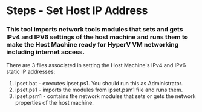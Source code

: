 # Steps - Set Host IP Address

### This tool imports network tools modules that sets and gets IPv4 and IPV6 settings of the host machine and runs them to make the Host Machine ready for HyperV VM networking including internet access.

There are 3 files associated in setting the Host Machine's IPv4 and IPv6 static IP addresses:

1. ipset.bat - executes ipset.ps1. You should run this as Administrator.
2. ipset.ps1 - imports the modules from ipset.psm1 file and runs them.
3. ipset.psm1 - contains the network modules that sets or gets the network properties of the host machine.

